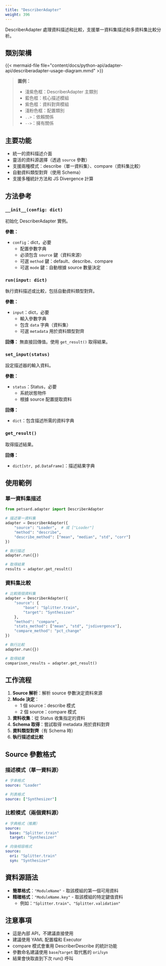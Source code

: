 ```yaml
---
title: "DescriberAdapter"
weight: 396
---
```


DescriberAdapter 處理資料描述和比較，支援單一資料集描述和多資料集比較分析。

## 類別架構

{{< mermaid-file file="content/docs/python-api/adapter-api/describeradapter-usage-diagram.mmd" >}}

> **圖例：**
> - 淺紫色框：DescriberAdapter 主類別
> - 藍色框：核心描述模組
> - 紫色框：資料對齊模組
> - 淺粉色框：配置類別
> - `..>`：依賴關係
> - `-->`：擁有關係

## 主要功能

- 統一的資料描述介面
- 靈活的資料源選擇（透過 `source` 參數）
- 支援兩種模式：describe（單一資料集）、compare（資料集比較）
- 自動資料類型對齊（使用 Schema）
- 支援多種統計方法和 JS Divergence 計算

## 方法參考

### `__init__(config: dict)`

初始化 DescriberAdapter 實例。

**參數：**
- `config`：dict，必要
  - 配置參數字典
  - 必須包含 `source` 鍵（資料來源）
  - 可選 `method` 鍵：default、describe、compare
  - 可選 `mode` 鍵：自動根據 source 數量決定

### `run(input: dict)`

執行資料描述或比較，包括自動資料類型對齊。

**參數：**
- `input`：dict，必要
  - 輸入參數字典
  - 包含 `data` 字典（資料集）
  - 可選 `metadata` 用於資料類型對齊

**回傳：**
無直接回傳值。使用 `get_result()` 取得結果。

### `set_input(status)`

設定描述器的輸入資料。

**參數：**
- `status`：Status，必要
  - 系統狀態物件
  - 根據 source 配置提取資料

**回傳：**
- `dict`：包含描述所需的資料字典

### `get_result()`

取得描述結果。

**回傳：**
- `dict[str, pd.DataFrame]`：描述結果字典

## 使用範例

### 單一資料集描述

```python
from petsard.adapter import DescriberAdapter

# 描述單一資料集
adapter = DescriberAdapter({
    "source": "Loader",  # 或 ["Loader"]
    "method": "describe",
    "describe_method": ["mean", "median", "std", "corr"]
})

# 執行描述
adapter.run({})

# 取得結果
results = adapter.get_result()
```

### 資料集比較

```python
# 比較兩個資料集
adapter = DescriberAdapter({
    "source": {
        "base": "Splitter.train",
        "target": "Synthesizer"
    },
    "method": "compare",
    "stats_method": ["mean", "std", "jsdivergence"],
    "compare_method": "pct_change"
})

# 執行比較
adapter.run({})

# 取得結果
comparison_results = adapter.get_result()
```

## 工作流程

1. **Source 解析**：解析 source 參數決定資料來源
2. **Mode 決定**：
   - 1 個 source：describe 模式
   - 2 個 source：compare 模式
3. **資料收集**：從 Status 收集指定的資料
4. **Schema 取得**：嘗試取得 metadata 用於資料對齊
5. **資料類型對齊**（有 Schema 時）
6. **執行描述或比較**

## Source 參數格式

### 描述模式（單一資料源）

```yaml
# 字串格式
source: "Loader"

# 列表格式
source: ["Synthesizer"]
```

### 比較模式（兩個資料源）

```yaml
# 字典格式（推薦）
source:
  base: "Splitter.train"
  target: "Synthesizer"

# 向後相容格式
source:
  ori: "Splitter.train"
  syn: "Synthesizer"
```

## 資料源語法

- **簡單格式**：`"ModuleName"` - 取該模組的第一個可用資料
- **精確格式**：`"ModuleName.key"` - 取該模組的特定鍵值資料
  - 例如：`"Splitter.train"`、`"Splitter.validation"`

## 注意事項

- 這是內部 API，不建議直接使用
- 建議使用 YAML 配置檔和 Executor
- compare 模式會重用 DescriberDescribe 的統計功能
- 參數命名建議使用 `base`/`target` 取代舊的 `ori`/`syn`
- 結果會快取直到下次 run() 呼叫